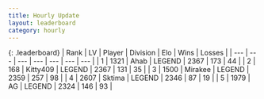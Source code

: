 ```yaml
---
title: Hourly Update
layout: leaderboard
category: hourly
---
```


{: .leaderboard}
| Rank | LV | Player | Division | Elo | Wins | Losses |
| --- | --- | --- | --- | --- | --- | --- |
| <span data-change="0">1</span> | 1321 | <span title="ID: 402846">Ahab</span> | LEGEND | <span data-change="0">2367</span> | <span data-change="0">173</span> | <span data-change="0">44</span> |
| <span data-change="0">2</span> | 168 | <span title="ID: 459203">Kitty409</span> | LEGEND | <span data-change="0">2367</span> | <span data-change="0">131</span> | <span data-change="0">35</span> |
| <span data-change="0">3</span> | 1500 | <span title="ID: 416373">Mirakee</span> | LEGEND | <span data-change="0">2359</span> | <span data-change="0">257</span> | <span data-change="0">98</span> |
| <span data-change="1">4</span> | 2607 | <span title="ID: 353063">Sktima</span> | LEGEND | <span data-change="30">2346</span> | <span data-change="6">87</span> | <span data-change="0">19</span> |
| <span data-change="-1">5</span> | 1979 | <span title="ID: 433216">AG</span> | LEGEND | <span data-change="0">2324</span> | <span data-change="0">146</span> | <span data-change="0">93</span> |